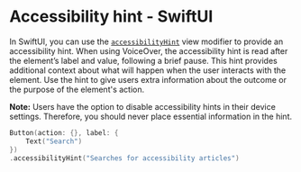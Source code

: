 # Accessibility hint - SwiftUI

In SwiftUI, you can use the [`accessibilityHint`](https://developer.apple.com/documentation/swiftui/view/accessibilityhint(_:)-3i2vu) view modifier to provide an accessibility hint. When using VoiceOver, the accessibility hint is read after the element’s label and value, following a brief pause. This hint provides additional context about what will happen when the user interacts with the element. Use the hint to give users extra information about the outcome or the purpose of the element's action.

**Note:** Users have the option to disable accessibility hints in their device settings. Therefore, you should never place essential information in the hint. 

```swift
Button(action: {}, label: {
    Text("Search")
})
.accessibilityHint("Searches for accessibility articles")
```
